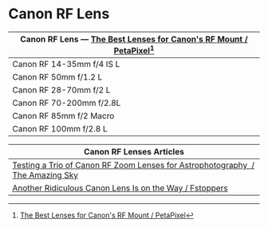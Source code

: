 # Canon RF Lens

| Canon RF Lens — [The Best Lenses for Canon's RF Mount / PetaPixel](https://petapixel.com/best-canon-rf-lenses/ )[^11] |
|----|
| Canon RF 14-35mm f/4 IS L |
| Canon RF 50mm f/1.2 L |
| Canon RF 28-70mm f/2 L |
| Canon RF 70-200mm f/2.8L |
| Canon RF 85mm f/2 Macro |
| Canon RF 100mm f/2.8 L |

[^11]: [The Best Lenses for Canon's RF Mount / PetaPixel](https://petapixel.com/best-canon-rf-lenses/ )

| Canon RF Lenses Articles |
|---|
| [Testing a Trio of Canon RF Zoom Lenses for Astrophotography  / The Amazing Sky](https://amazingsky.net/2022/09/20/testing-a-trio-of-canon-rf-zoom-lenses-for-astrophotography/ ) |
| [Another Ridiculous Canon Lens Is on the Way / Fstoppers](https://fstoppers.com/gear/another-ridiculous-canon-lens-way-633152 ) |
